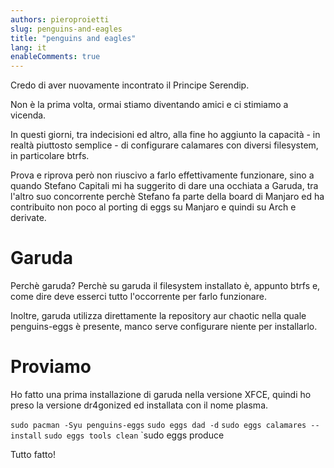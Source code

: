 ```yaml
---
authors: pieroproietti
slug: penguins-and-eagles
title: "penguins and eagles"
lang: it
enableComments: true
---
```


Credo di aver nuovamente incontrato il Principe Serendip.

Non è la prima volta, ormai stiamo diventando amici e ci stimiamo a vicenda.

In questi giorni, tra indecisioni ed altro, alla fine ho aggiunto la capacità - in realtà piuttosto semplice - di configurare calamares con diversi filesystem, in particolare btrfs.

Prova e riprova però non riuscivo a farlo effettivamente funzionare, sino a quando Stefano Capitali mi ha suggerito di dare una occhiata a Garuda, tra l'altro suo concorrente perchè Stefano fa parte della board di Manjaro ed ha contribuito non poco al porting di eggs su Manjaro e quindi su Arch e derivate.

# Garuda
Perchè garuda? Perchè su garuda il filesystem installato è, appunto btrfs e, come dire deve esserci tutto l'occorrente per farlo funzionare.

Inoltre, garuda utilizza direttamente la repository aur chaotic nella quale penguins-eggs è presente, manco serve configurare niente per installarlo.

# Proviamo
Ho fatto una prima installazione di garuda nella versione XFCE, quindi ho preso la versione dr4gonized ed installata con il nome plasma.

`sudo pacman -Syu penguins-eggs`
`sudo eggs dad -d`
`sudo eggs calamares --install`
`sudo eggs tools clean`
`sudo eggs produce

Tutto fatto!

